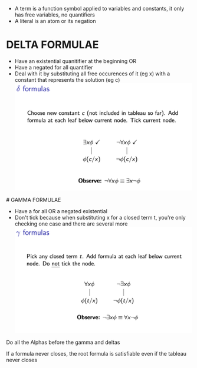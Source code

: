 - A term is a function symbol applied to variables and constants, it only has free variables, no quantifiers
- A literal is an atom or its negation



# DELTA FORMULAE
- Have an existential quanitifier at the beginning 
  OR
- Have a negated for all quantifier 
- Deal with it by substituting all free occurences of it (eg x) with a constant that represents the solution (eg c)
![Alt text](image-7.png)


# GAMMA FORMULAE
- Have a for all OR a negated existential
- Don't tick because when substituting x for a closed term t, you're only checking one case and there are several more
![Alt text](image-8.png)

Do all the Alphas before the gamma and deltas

If a formula never closes, the root formula is satisfiable even if the tableau never closes